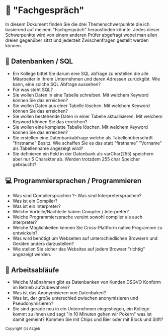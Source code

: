 
# :speech_balloon: "Fachgespräch"  

In diesem Dokument finden Sie die drei Themenschwerpunkte die ich basierend auf meinem "Fachgespräch" herausfinden könnte. Jedes dieser Schwerpunkte wird von einem anderen Prüfer abgefragt wobei man allen dreien gegenüber sitzt und jederzeit Zwischenfragen gestellt werden können.  
  
## :wrench: Datenbanken / SQL
- Ein Kollege bittet Sie darum eine SQL abfrage zu erstellen die alle Mitarbeiter in Ihrem Unternehmen und deren Adressen zurückgibt. Wie kann, eine solche SQL Abfrage aussehen?  
- Für was steht SQL?  
- Sie wollen Daten in eine Tabelle schreiben. Mit welchem Keyword können Sie das erreichen?  
- Sie wollen Daten aus einer Tabelle löschen. Mit welchem Keyword können Sie das erreichen?  
- Sie wollen bestehende Daten in einer Tabelle aktualisieren. Mit welchem Keyword können Sie das erreichen?  
- Sie wollen eine komplette Tabelle löschen. Mit welchem Keyword können Sie das erreichen?  
- Sie erstellen eine Datenbankabfrage welche als Tabellenüberschrift "firstname" Besitz. Wie schaffen Sie es das statt "firstname"  "Vorname" als Tabellenname angezeigt wird? 
- Sie definieren ein Feld in der Datenbank als varChar(255) speichern aber nur 5 Charakter ab. Werden trotzdem 255 char Speicher gebraucht?
  
##   :computer: Programmiersprachen / Programmieren
- Was sind Compilersprachen ?- Was sind Interpretersprachen?  
- Was ist ein Compiler?  
- Was ist ein Interpreter?  
- Welche Vorteile/Nachteile haben Compiler / Interpreter?
- Welche Programmiersprache vereint sowohl compiler als auch interpreter? 
- Welche Möglichkeiten kennen Sie Cross-Plattform native Programme zu entwickeln?  
- Was wird benötigt um Webseiten auf unterschiedlichen Browsern und Geräten anders darzustellen?
- Wie stellen Sie sicher das Websites auf jedem Browser "richtig" angezeigt werden. 
  
##   :office: Arbeitsabläufe
- Welche Maßnahmen gibt es Datenbanken von Kunden DSGVO Konform im Betrieb aufzubewahren?  
- Was ist das Anonymisieren von Datenbaken?  
- Was ist, der große unterschied zwischen anonymisieren und Pseudonymisieren?  
- Sie sind gerade neu in ein Unternehmen eingestiegen, ein Kollege kommt zu Ihnen und sagt "In 10 Minuten gehen wir Pokern" was ist damit gemeint? Kommen Sie mit Chips und Bier oder mit Block und Stift?

<sub>Copyright (c)  Azgeb</sub>
